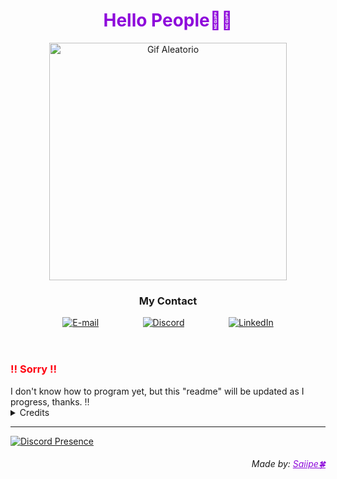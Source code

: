 
<header>

<h1 align="center"> <span style="color:#8e09db">Hello People👋🤭</span> </h1>

<div align="center"><img height="380em" src="https://media.tenor.com/BrNtIejIcXUAAAAd/pixel-art.gif" alt="Gif Aleatorio">
</div>

<h3 align="center"> My Contact </h3>

<p align="center">
<a style="margin: 33.3px" href="mailto:itauandejesus@gmail.com">
<img src="https://img.shields.io/badge/-email-020114?style=for-the-badge&amp;logo=microsoft-outlook&amp;logoColor=8e09db&amp;color:FFF" alt="E-mail"></a>
<a style="margin: 33.3px" href="https://discord.com/users/854166321487151145"><img src="https://img.shields.io/badge/Discord-000?style=for-the-badge&amp;logo=discord&amp;logoColor=8e09db&amp;color:FFF" alt="Discord"></a>
<a style="margin: 33.3px" href="https://www.linkedin.com/in/itauan"><img src="https://img.shields.io/badge/-LinkedIn-020114?style=for-the-badge&amp;logo=linkedin&amp;logoColor=8e09db&amp;color:FFF" alt="LinkedIn"></a>
    </p>

</header>

<article>

<!--Continued-->

<h3> <div  style="color: #ff0011"> ‼️ Sorry ‼️ </div> </h3> 
I don't know how to program yet, but this "readme" will be updated as I progress, thanks. ‼️
</article>

<details align="left">
  <summary>Credits</summary> 
  - Structure by <a href="https://github.com/elidianaandrade/dio-lab-open-source/tree/main">Dio-lab</a>
  <br>
  - Reference by <a href="https://github.com/felipeAguiarCode#--hello-world-">FelipeAguiarCode</a>
  <br>
   - Great help by <a href="chat.openai.com/?">Chat GPT</a>
  <br>
   - Discord Presence by <a href="https://github.com/cnrad/lanyard-profile-readme">cnrad</a>
  <br>
</details>

***
<a>

[![Discord Presence](https://lanyard.cnrad.dev/api/854166321487151145)](https://discord.com/users/854166321487151145)

<footer> <h6 align="right"> Made by: <a href="https://github.com/saiipe" style="color: #8e09db ">Saiipe🍀</a> </h6> </footer>


